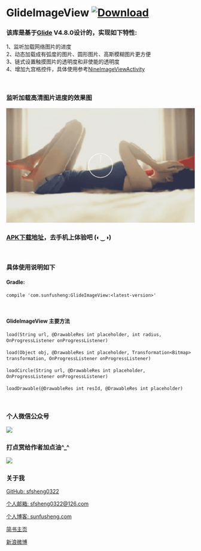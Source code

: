 # GlideImageView  [ ![Download](https://api.bintray.com/packages/sfsheng0322/maven/GlideImageView/images/download.svg) ](https://bintray.com/sfsheng0322/maven/GlideImageView/_latestVersion)

### 该库是基于[Glide](https://github.com/bumptech/glide) V4.8.0设计的，实现如下特性:<br/>
1、监听加载网络图片的进度<br/>
2、动态加载成有弧度的图片、圆形图片、高斯模糊图片更方便<br/>
3、链式设置触摸图片的透明度和非使能的透明度<br/>
4、增加九宫格控件，具体使用参考[NineImageViewActivity](https://github.com/sfsheng0322/GlideImageView/blob/master/Sample/src/main/java/com/sunfusheng/glideimageview/sample/NineImageViewActivity.java)<br/>

<br/>

### 监听加载高清图片进度的效果图

<img src="/resources/gif5.gif">

<br/>

### [APK下载地址](https://fir.im/GlideImageView)，去手机上体验吧 (◐‿◑)

<br/>

### 具体使用说明如下

#### Gradle:

    compile 'com.sunfusheng:GlideImageView:<latest-version>'
    
<br/>

#### GlideImageView 主要方法

    load(String url, @DrawableRes int placeholder, int radius, OnProgressListener onProgressListener)

    load(Object obj, @DrawableRes int placeholder, Transformation<Bitmap> transformation, OnProgressListener onProgressListener)

    loadCircle(String url, @DrawableRes int placeholder, OnProgressListener onProgressListener)
    
    loadDrawable(@DrawableRes int resId, @DrawableRes int placeholder)
      
<br/>

### 个人微信公众号

<img src="http://ourvm0t8d.bkt.clouddn.com/wx_gongzhonghao.png">

<br/>

### 打点赏给作者加点油^_^

<img src="http://ourvm0t8d.bkt.clouddn.com/wx_shoukuanma.png" >

<br/>

### 关于我

[GitHub: sfsheng0322](https://github.com/sfsheng0322)  

[个人邮箱: sfsheng0322@126.com](https://mail.126.com/)
  
[个人博客: sunfusheng.com](http://sunfusheng.com/)
  
[简书主页](http://www.jianshu.com/users/88509e7e2ed1/latest_articles)
  
[新浪微博](http://weibo.com/u/3852192525) 